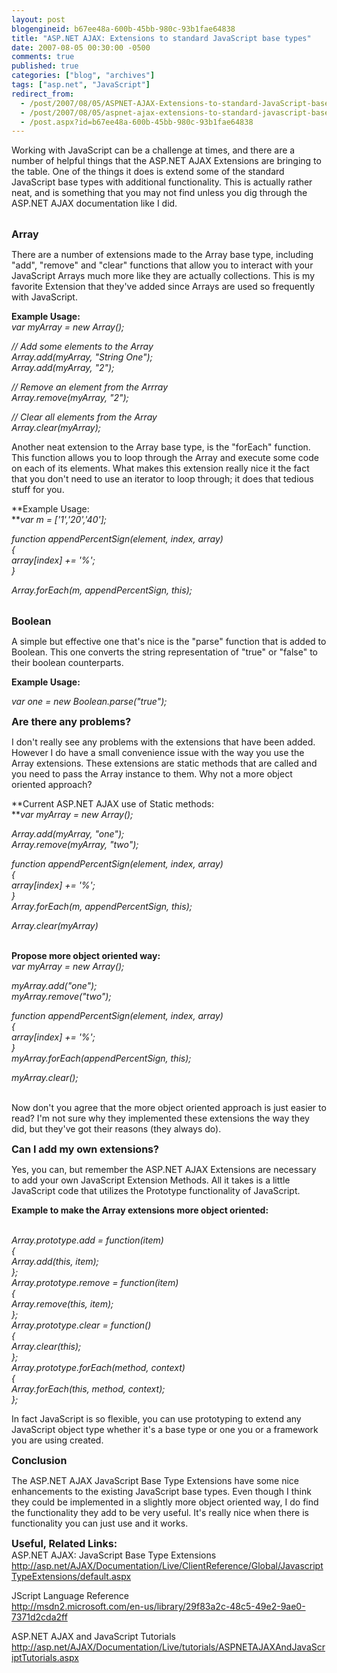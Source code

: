 ```yaml
---
layout: post
blogengineid: b67ee48a-600b-45bb-980c-93b1fae64838
title: "ASP.NET AJAX: Extensions to standard JavaScript base types"
date: 2007-08-05 00:30:00 -0500
comments: true
published: true
categories: ["blog", "archives"]
tags: ["asp.net", "JavaScript"]
redirect_from: 
  - /post/2007/08/05/ASPNET-AJAX-Extensions-to-standard-JavaScript-base-types
  - /post/2007/08/05/aspnet-ajax-extensions-to-standard-javascript-base-types
  - /post.aspx?id=b67ee48a-600b-45bb-980c-93b1fae64838
---
```

<!-- more -->

Working with JavaScript can be a challenge at times, and there are a number of helpful things that the ASP.NET AJAX Extensions are bringing to the table. One of the things it does is extend some of the standard JavaScript base types with additional functionality. This is actually rather neat, and is something that you may not find unless you dig through the ASP.NET AJAX documentation like I did.

<br /> **<span style="font-size: medium;">Array</span>**

There are a number of extensions made to the Array base type, including "add", "remove" and "clear" functions that allow you to interact with your JavaScript Arrays much more like they are actually collections. This is my favorite Extension that they've added since Arrays are used so frequently with JavaScript.

**Example Usage:** <br /> <em>var myArray = new Array();</em>

<em>// Add some elements to the Array<br /> Array.add(myArray, "String One");<br /> Array.add(myArray, "2");</em>

<em>// Remove an element from the Arrray<br /> Array.remove(myArray, "2");</em>

<em>// Clear all elements from the Array<br /> Array.clear(myArray);</em>

Another neat extension to the Array base type, is the "forEach" function. This function allows you to loop through the Array and execute some code on each of its elements. What makes this extension really nice it the fact that you don't need to use an iterator to loop through; it does that tedious stuff for you.

**Example Usage:<br /> **<em>var m = ['1','20','40'];</em>

<em>function appendPercentSign(element, index, array)<br /> {<br />     array[index] += '%';<br /> }</em>

<em>Array.forEach(m, appendPercentSign, this);</em>

<br /> **<span style="font-size: medium;">Boolean</span>**

A simple but effective one that's nice is the "parse" function that is added to Boolean. This one converts the string representation of "true" or "false" to their boolean counterparts.

**Example Usage:**

<em>var one = new Boolean.parse("true");</em>

 

**<span style="font-size: medium;">Are there any problems?</span>**

I don't really see any problems with the extensions that have been added. However I do have a small convenience issue with the way you use the Array extensions. These extensions are static methods that are called and you need to pass the Array instance to them. Why not a more object oriented approach?

**Current ASP.NET AJAX use of Static methods:<br /> **<em>var myArray = new Array();</em>

<em>Array.add(myArray, "one");<br /> Array.remove(myArray, "two");</em>

<em>function appendPercentSign(element, index, array)<br /> {<br />     array[index] += '%';<br /> }<br /> Array.forEach(m, appendPercentSign, this);</em>

<em>Array.clear(myArray)</em>

<br /> **Propose more object oriented way:**<br /> <em>var myArray = new Array();</em>

<em>myArray.add("one");<br /> myArray.remove("two");</em>

<em>function appendPercentSign(element, index, array)<br /> {<br />     array[index] += '%';<br /> }<br /> myArray.forEach(appendPercentSign, this);</em>

<em>myArray.clear();</em>

<br /> Now don't you agree that the more object oriented approach is just easier to read? I'm not sure why they implemented these extensions the way they did, but they've got their reasons (they always do).

 

**<span style="font-size: medium;">Can I add my own extensions?</span>**

Yes, you can, but remember the ASP.NET AJAX Extensions are necessary to add your own JavaScript Extension Methods. All it takes is a little JavaScript code that utilizes the Prototype functionality of JavaScript.

**Example to make the Array extensions more object oriented:**

<br /> <em>Array.prototype.add = function(item)<br /> {<br />  Array.add(this, item);<br /> };<br /> Array.prototype.remove = function(item)<br /> {<br />  Array.remove(this, item);<br /> };<br /> Array.prototype.clear = function()<br /> {<br />  Array.clear(this);<br /> };<br /> Array.prototype.forEach(method, context)<br /> {<br />  Array.forEach(this, method, context);<br /> };</em>

In fact JavaScript is so flexible, you can use prototyping to extend any JavaScript object type whether it's a base type or one you or a framework you are using created.

**<span style="font-size: medium;">Conclusion</span>**

The ASP.NET AJAX JavaScript Base Type Extensions have some nice enhancements to the existing JavaScript base types. Even though I think they could be implemented in a slightly more object oriented way, I do find the functionality they add to be very useful. It's really nice when there is functionality you can just use and it works.

 

**<span style="font-size: medium;">Useful, Related Links:</span>**<br /> ASP.NET AJAX: JavaScript Base Type Extensions<br /> <a href="http://asp.net/AJAX/Documentation/Live/ClientReference/Global/JavascriptTypeExtensions/default.aspx">http://asp.net/AJAX/Documentation/Live/ClientReference/Global/JavascriptTypeExtensions/default.aspx</a>

JScript Language Reference<br /> <a href="http://msdn2.microsoft.com/en-us/library/29f83a2c-48c5-49e2-9ae0-7371d2cda2ff">http://msdn2.microsoft.com/en-us/library/29f83a2c-48c5-49e2-9ae0-7371d2cda2ff</a>

ASP.NET AJAX and JavaScript Tutorials<br /> <a href="http://asp.net/AJAX/Documentation/Live/tutorials/ASPNETAJAXAndJavaScriptTutorials.aspx">http://asp.net/AJAX/Documentation/Live/tutorials/ASPNETAJAXAndJavaScriptTutorials.aspx</a>
